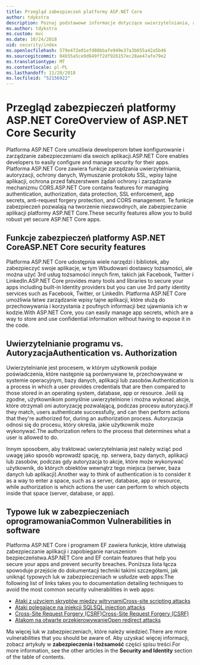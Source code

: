 ```yaml
---
title: Przegląd zabezpieczeń platformy ASP.NET Core
author: tdykstra
description: Poznaj podstawowe informacje dotyczące uwierzytelniania, autoryzacji i zabezpieczeń w programie ASP.NET Core.
ms.author: tdykstra
ms.custom: mvc
ms.date: 10/24/2018
uid: security/index
ms.openlocfilehash: 579e472e01efd08bbafe949e37a3b655a42a5b46
ms.sourcegitcommit: 04b55a5ce9d649ff2df926157ec28ae47afe79e2
ms.translationtype: MT
ms.contentlocale: pl-PL
ms.lasthandoff: 11/20/2018
ms.locfileid: "52156922"
---
```

# <a name="overview-of-aspnet-core-security"></a><span data-ttu-id="39acd-103">Przegląd zabezpieczeń platformy ASP.NET Core</span><span class="sxs-lookup"><span data-stu-id="39acd-103">Overview of ASP.NET Core Security</span></span>

<span data-ttu-id="39acd-104">Platforma ASP.NET Core umożliwia deweloperom łatwe konfigurowanie i zarządzanie zabezpieczeniami dla swoich aplikacji.</span><span class="sxs-lookup"><span data-stu-id="39acd-104">ASP.NET Core enables developers to easily configure and manage security for their apps.</span></span> <span data-ttu-id="39acd-105">Platforma ASP.NET Core zawiera funkcje zarządzania uwierzytelniania, autoryzacji, ochrony danych, Wymuszanie protokołu SSL, wpisy tajne aplikacji, ochrona przed fałszerstwem żądań ochrony i zarządzanie mechanizmu CORS.</span><span class="sxs-lookup"><span data-stu-id="39acd-105">ASP.NET Core contains features for managing authentication, authorization, data protection, SSL enforcement, app secrets, anti-request forgery protection, and CORS management.</span></span> <span data-ttu-id="39acd-106">Te funkcje zabezpieczeń pozwalają na tworzenie niezawodnych, ale zabezpieczanie aplikacji platformy ASP.NET Core.</span><span class="sxs-lookup"><span data-stu-id="39acd-106">These security features allow you to build robust yet secure ASP.NET Core apps.</span></span>

## <a name="aspnet-core-security-features"></a><span data-ttu-id="39acd-107">Funkcje zabezpieczeń platformy ASP.NET Core</span><span class="sxs-lookup"><span data-stu-id="39acd-107">ASP.NET Core security features</span></span>

<span data-ttu-id="39acd-108">Platforma ASP.NET Core udostępnia wiele narzędzi i bibliotek, aby zabezpieczyć swoje aplikacje, w tym Wbudowani dostawcy tożsamości, ale można użyć 3rd usług tożsamości innych firm, takich jak Facebook, Twitter i LinkedIn.</span><span class="sxs-lookup"><span data-stu-id="39acd-108">ASP.NET Core provides many tools and libraries to secure your apps including built-in Identity providers but you can use 3rd party identity services such as Facebook, Twitter, or LinkedIn.</span></span> <span data-ttu-id="39acd-109">Platforma ASP.NET Core umożliwia łatwe zarządzanie wpisy tajne aplikacji, które służą do przechowywania i korzystania z poufnych informacji bez ujawniania ich w kodzie.</span><span class="sxs-lookup"><span data-stu-id="39acd-109">With ASP.NET Core, you can easily manage app secrets, which are a way to store and use confidential information without having to expose it in the code.</span></span>

## <a name="authentication-vs-authorization"></a><span data-ttu-id="39acd-110">Uwierzytelnianie programu vs. Autoryzacja</span><span class="sxs-lookup"><span data-stu-id="39acd-110">Authentication vs. Authorization</span></span>

<span data-ttu-id="39acd-111">Uwierzytelnianie jest procesem, w którym użytkownik podaje poświadczenia, które następnie są porównywane te, przechowywane w systemie operacyjnym, bazy danych, aplikacji lub zasobów.</span><span class="sxs-lookup"><span data-stu-id="39acd-111">Authentication is a process in which a user provides credentials that are then compared to those stored in an operating system, database, app or resource.</span></span> <span data-ttu-id="39acd-112">Jeśli są zgodne, użytkownikom pomyślnie uwierzytelnione i można wykonać akcje, które otrzymali oni autoryzację pozwalającą, podczas procesu autoryzacji.</span><span class="sxs-lookup"><span data-stu-id="39acd-112">If they match, users authenticate successfully, and can then perform actions that they're authorized for, during an authorization process.</span></span> <span data-ttu-id="39acd-113">Autoryzacja odnosi się do procesu, który określa, jakie użytkownik może wykonywać.</span><span class="sxs-lookup"><span data-stu-id="39acd-113">The authorization refers to the process that determines what a user is allowed to do.</span></span>

<span data-ttu-id="39acd-114">Innym sposobem, aby traktować uwierzytelniania jest należy wziąć pod uwagę jako sposób wprowadź spację, np. serwera, bazy danych, aplikacji lub zasobów, podczas gdy autoryzacja to akcje, które może wykonywać użytkownik, do których obiektów wewnątrz tego miejsca (serwer, baza danych lub aplikacji).</span><span class="sxs-lookup"><span data-stu-id="39acd-114">Another way to think of authentication is to consider it as a way to enter a space, such as a server, database, app or resource, while authorization is which actions the user can perform to which objects inside that space (server, database, or app).</span></span>

## <a name="common-vulnerabilities-in-software"></a><span data-ttu-id="39acd-115">Typowe luk w zabezpieczeniach oprogramowania</span><span class="sxs-lookup"><span data-stu-id="39acd-115">Common Vulnerabilities in software</span></span>

<span data-ttu-id="39acd-116">Platforma ASP.NET Core i programem EF zawiera funkcje, które ułatwiają zabezpieczanie aplikacji i zapobieganie naruszeniom bezpieczeństwa.</span><span class="sxs-lookup"><span data-stu-id="39acd-116">ASP.NET Core and EF contain features that help you secure your apps and prevent security breaches.</span></span> <span data-ttu-id="39acd-117">Poniższa lista łącza spowoduje przejście do dokumentacji techniki takimi szczegółami, jak uniknąć typowych luk w zabezpieczeniach w usłudze web apps:</span><span class="sxs-lookup"><span data-stu-id="39acd-117">The following list of links takes you to documentation detailing techniques to avoid the most common security vulnerabilities in web apps:</span></span>

* [<span data-ttu-id="39acd-118">Ataki z użyciem skryptów między witrynami</span><span class="sxs-lookup"><span data-stu-id="39acd-118">Cross-site scripting attacks</span></span>](xref:security/cross-site-scripting)
* [<span data-ttu-id="39acd-119">Ataki polegające na iniekcji SQL</span><span class="sxs-lookup"><span data-stu-id="39acd-119">SQL injection attacks</span></span>](/ef/core/querying/raw-sql)
* [<span data-ttu-id="39acd-120">Cross-Site Request Forgery (CSRF)</span><span class="sxs-lookup"><span data-stu-id="39acd-120">Cross-Site Request Forgery (CSRF)</span></span>](xref:security/anti-request-forgery)
* [<span data-ttu-id="39acd-121">Atakom na otwarte przekierowywanie</span><span class="sxs-lookup"><span data-stu-id="39acd-121">Open redirect attacks</span></span>](xref:security/preventing-open-redirects)

<span data-ttu-id="39acd-122">Ma więcej luk w zabezpieczeniach, które należy wiedzieć.</span><span class="sxs-lookup"><span data-stu-id="39acd-122">There are more vulnerabilities that you should be aware of.</span></span> <span data-ttu-id="39acd-123">Aby uzyskać więcej informacji, zobacz artykuły w **zabezpieczenia i tożsamość** części spisu treści.</span><span class="sxs-lookup"><span data-stu-id="39acd-123">For more information, see the other articles in the **Security and Identity** section of the table of contents.</span></span>
